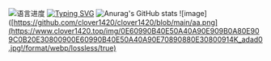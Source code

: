 ![语言进度](https://github-readme-stats.vercel.app/api/top-langs/?username=clover1420&layout=compact&langs_count=10&locale=cn&theme=dark)
[![Typing SVG](https://readme-typing-svg.demolab.com?font=&weight=200&size=25&pause=1000&color=846EF7&background=D73CFF00&width=300&lines=%E9%86%89%E5%90%8E%E4%B8%8D%E7%9F%A5%E5%A4%A9%E5%9C%A8%E6%B0%B4;%E6%BB%A1%E8%88%B9%E6%B8%85%E6%A2%A6%E5%8E%8B%E6%98%9F%E6%B2%B3)](https://git.io/typing-svg)
![Anurag's GitHub stats](https://github-readme-stats.vercel.app/api/?username=clover1420&show_icons=true&count_private=true&langs_count=3&locale=cn&theme=dark)
![image]([https://github.com/clover1420/clover1420/blob/main/aa.png](https://www.clover1420.top/img/0E60990B40E50A40A90E909B0A80E909C0B20E30800900E60990B40E50A40A90E70890880E30800914K_adad0.jpg!/format/webp/lossless/true)
